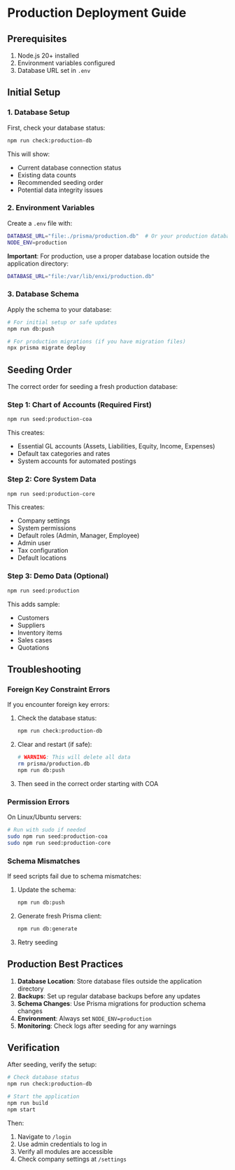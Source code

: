 # Production Deployment Guide

## Prerequisites

1. Node.js 20+ installed
2. Environment variables configured
3. Database URL set in `.env`

## Initial Setup

### 1. Database Setup

First, check your database status:

```bash
npm run check:production-db
```

This will show:
- Current database connection status
- Existing data counts
- Recommended seeding order
- Potential data integrity issues

### 2. Environment Variables

Create a `.env` file with:

```bash
DATABASE_URL="file:./prisma/production.db"  # Or your production database URL
NODE_ENV=production
```

**Important**: For production, use a proper database location outside the application directory:

```bash
DATABASE_URL="file:/var/lib/enxi/production.db"
```

### 3. Database Schema

Apply the schema to your database:

```bash
# For initial setup or safe updates
npm run db:push

# For production migrations (if you have migration files)
npx prisma migrate deploy
```

## Seeding Order

The correct order for seeding a fresh production database:

### Step 1: Chart of Accounts (Required First)

```bash
npm run seed:production-coa
```

This creates:
- Essential GL accounts (Assets, Liabilities, Equity, Income, Expenses)
- Default tax categories and rates
- System accounts for automated postings

### Step 2: Core System Data

```bash
npm run seed:production-core
```

This creates:
- Company settings
- System permissions
- Default roles (Admin, Manager, Employee)
- Admin user
- Tax configuration
- Default locations

### Step 3: Demo Data (Optional)

```bash
npm run seed:production
```

This adds sample:
- Customers
- Suppliers
- Inventory items
- Sales cases
- Quotations

## Troubleshooting

### Foreign Key Constraint Errors

If you encounter foreign key errors:

1. Check the database status:
   ```bash
   npm run check:production-db
   ```

2. Clear and restart (if safe):
   ```bash
   # WARNING: This will delete all data
   rm prisma/production.db
   npm run db:push
   ```

3. Then seed in the correct order starting with COA

### Permission Errors

On Linux/Ubuntu servers:

```bash
# Run with sudo if needed
sudo npm run seed:production-coa
sudo npm run seed:production-core
```

### Schema Mismatches

If seed scripts fail due to schema mismatches:

1. Update the schema:
   ```bash
   npm run db:push
   ```

2. Generate fresh Prisma client:
   ```bash
   npm run db:generate
   ```

3. Retry seeding

## Production Best Practices

1. **Database Location**: Store database files outside the application directory
2. **Backups**: Set up regular database backups before any updates
3. **Schema Changes**: Use Prisma migrations for production schema changes
4. **Environment**: Always set `NODE_ENV=production`
5. **Monitoring**: Check logs after seeding for any warnings

## Verification

After seeding, verify the setup:

```bash
# Check database status
npm run check:production-db

# Start the application
npm run build
npm start
```

Then:
1. Navigate to `/login`
2. Use admin credentials to log in
3. Verify all modules are accessible
4. Check company settings at `/settings`